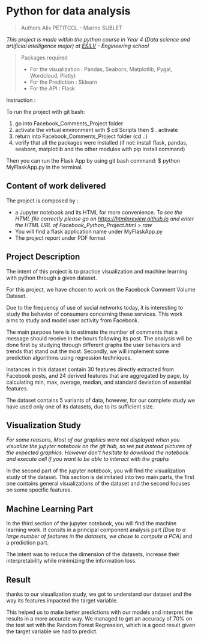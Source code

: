 # Python for data analysis

> Authors Alix PETITCOL - Marine SUBLET 

*This project is made within the python course in Year 4 (Data science and artificial intelligence major) at [ESILV](https://www.esilv.fr/) - Engineering school*

> Packages required
>
> - For the visualization : Pandas, Seaborn, Matplotlib, Pygal, Wordcloud, Plotly)
> - For the Prediction : Sklearn
> - For the API : Flask 


Instruction :

To run the project with git bash: 
1) go into Facebook_Comments_Project folder  
2) activate the virtual environment with $ cd Scripts then $ . activate
3) return into Facebook_Comments_Project folder (cd ..)
4) verify that all the packages were installed (if not: install flask, pandas, seaborn, matplotlib and the other modules with pip install command)

Then you can run the Flask App by using git bash command: $ python MyFlaskApp.py in the terminal. 

## Content of work delivered

The project is composed by :
- a Jupyter notebook and its HTML for more convenience. 
*To see the HTML file correctly please go on https://htmlpreview.github.io  and enter the HTML URL of Facebook_Python_Project.html > raw*
- You will find a flask application  name under MyFlaskApp.py
- The project report under PDF format

## Project Description

The intent of this project is to practice visualization and machine learning with python through a given dataset. 

For this project, we have chosen to work on the Facebook Comment Volume Dataset.

Due to the frequency of use of social networks today, it is interesting to study the behavior of consumers concerning these services. This work aims to study and model user activity from Facebook.

The main purpose here is to estimate the number of comments that a message should receive in the hours following its post. The analysis will be done first by studying through different graphs the user behaviors and trends that stand out the most. Secondly, we will implement some prediction algorithms using regression techniques.

Instances in this dataset contain 30 features directly extracted from Facebook posts, and 24 derived features that are aggregated by page, by calculating min, max, average, median, and standard deviation of essential features. 

The dataset contains 5 variants of data, however, for our complete study we have used only one of its datasets, due to its sufficient size.

## Visualization Study

*For some reasons, Most of our graphics were not displayed when you visualize the jupyter notebook on the git hub, so we put instead pictures of the expected graphics. However don’t hesitate to download the notebook and execute cell if you want to be able to interact with the graphs*

In the second part of the jupyter notebook, you will find the visualization study of the dataset. 
This section is delimitated into two main parts, the first one contains general visualizations of the dataset and the second focuses on some specific features.


## Machine Learning Part

In the third section of the jupyter notebook, you will find the machine learning work. It consits in a principal component analysis part *[Due to a large number of features in the datasets, we chose to compute a PCA]* and a prediction part. 


The intent was to reduce the dimension of the datasets, increase their interpretability while minimizing the information loss.


## Result

thanks to our visualization study, we got to understand our dataset and the way its features impacted the target variable. 

This helped us to make better predictions with our models and interpret the results in a more accurate way.
We managed to get an accuracy of  70% on the test set with the Random Forest Regression, which is a good result given the target variable we had to predict.
